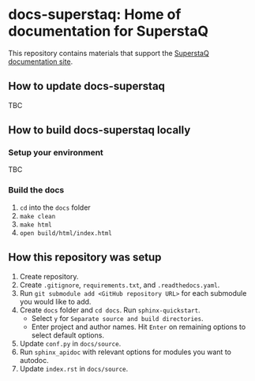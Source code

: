 docs-superstaq: Home of documentation for SuperstaQ
===================================================
This repository contains materials that support the [SuperstaQ documentation site]().

## How to update docs-superstaq
TBC

## How to build docs-superstaq locally
### Setup your environment
TBC

### Build the docs
1. `cd` into the `docs` folder
0. `make clean`
0. `make html`
0. `open build/html/index.html`

## How this repository was setup
1. Create repository.
0. Create `.gitignore`, `requirements.txt`, and `.readthedocs.yaml`.
0. Run `git submodule add <GitHub repository URL>` for each submodule you would like to add.
0. Create `docs` folder and `cd docs`. Run `sphinx-quickstart`.
    - Select `y` for `Separate source and build directories`.
    - Enter project and author names. Hit `Enter` on remaining options to select default options.
0. Update `conf.py` in `docs/source`.
0. Run `sphinx_apidoc` with relevant options for modules you want to autodoc.
0. Update `index.rst` in `docs/source`.